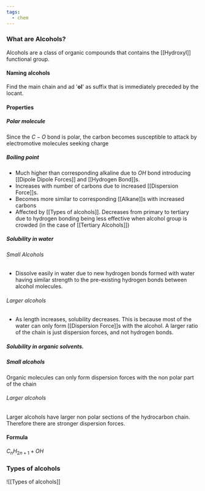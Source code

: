 ```yaml
---
tags:
  - chem
---
```

### What are Alcohols?
Alcohols are a class of organic compounds that contains the [[Hydroxyl]] functional group. 
#### Naming alcohols
Find the main chain and ad '**ol**' as suffix that is immediately preceded by the locant.
#### Properties 
##### Polar molecule
Since the $C-O$ bond is polar, the carbon becomes susceptible to attack by electromotive molecules seeking charge
##### Boiling point
- Much higher than corresponding alkaline due to $OH$ bond introducing [[Dipole Dipole Forces]] and [[Hydrogen Bond]]s. 
- Increases with number of carbons due to increased [[Dispersion Force]]s. 
- Becomes more similar to corresponding [[Alkane]]s with increased carbons
- Affected by [[Types of alcohols]]. Decreases from primary to tertiary due to hydrogen bonding being less effective when alcohol group is crowded (in the case of [[Tertiary Alcohols]])

##### Solubility in water
###### Small Alcohols
- Dissolve easily in water due to new hydrogen bonds formed with water having similar strength to the pre-existing hydrogen bonds between alcohol molecules. 
###### Larger alcohols
- As length increases, solubility decreases. This is because most of the water can only form [[Dispersion Force]]s with the alcohol. A larger ratio of the chain is just dispersion forces, and not hydrogen bonds. 
##### Solubility in organic solvents. 
##### Small alcohols
Organic molecules can only form dispersion forces with the non polar part of the chain
###### Larger alcohols
Larger alcohols have larger non polar sections of the hydrocarbon chain. Therefore there are stronger dispersion forces. 
#### Formula
$C_nH_{2n+1}+OH$
### Types of alcohols
![[Types of alcohols]]